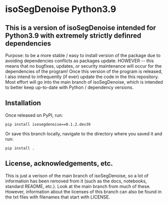 # isoSegDenoise Python3.9

## This is a version of isoSegDenoise intended for Python3.9 with extremely strictly definred dependencies

Purpose:  to be a more stable / easy to install version of the package due to avoiding dependencies conflicts as packages update. HOWEVER -- this means that no bugfixes, updates, or security maintenance will occur for the dependencies of the program! 
Once this version of the program is released, I also intend to infrequently (if ever) update the code in the this repository. Most effort will go into the main branch of isoSegDenoise, which is intended to better keep up-to-date with Python / dependency versions.

## Installation

Once released on PyPI, run: 

    pip install isosegdenoise==0.1.2.dev39

Or save this branch locally, navigate to the directory where you saved it and run:

    pip install .


## License, acknowledgements, etc.

This is just a verison of the main branch of isoSegDenoise, so a lot of information has been removed from it (such as the docs, notebooks, standard README, etc.). Look at the main branch from much of these. However, information about the licenses of this branch can also be found in the txt files with filenames that start with LICENSE.